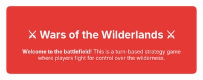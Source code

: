 <div style="background-color:#E53935 ; color:white; padding:20px; text-align:center; border-radius:10px;">

# ⚔️ Wars of the Wilderlands ⚔️

**Welcome to the battlefield!** This is a turn-based strategy game where players fight for control over the wilderness.



</div>

